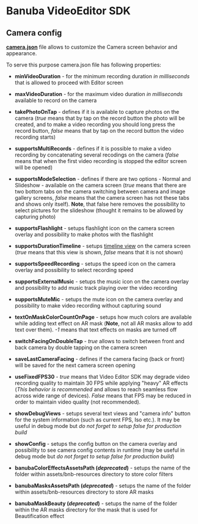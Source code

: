 # Banuba VideoEditor SDK
## Camera config

[**camera.json**](https://github.com/Banuba/ve-sdk-android-integration-sample/blob/main/app/src/main/assets/camera.json) file allows to customize the Camera screen behavior and appearance.

To serve this purpose camera.json file has following properties:

 - **minVideoDuration** - for the minimum recording duration *in milliseconds* that is allowed to proceed with Editor screen

 - **maxVideoDuration** - for the maximum video duration *in milliseconds* available to record on the camera

 - **takePhotoOnTap** - defines if it is available to capture photos on the camera (*true* means that by tap on the record button the photo will be created, and to make a video recording you should long press the record button, *false* means that by tap on the record button the video recording starts)

  - **supportsMultiRecords** - defines if it is possible to make a video recording by concatenating several recodings on the camera (*false* means that when the first video recording is stopped the editor screen will be opened)

  - **supportsModeSelection** - defines if there are two options - Normal and Slideshow - available on the camera screen (*true* means that there are two bottom tabs on the camera switching between camera and image gallery screens, *false* means that the camera screen has not these tabs and shows only itself). **Note**, that false here removes the possibility to select pictures for the slideshow (thought it remains to be allowed by capturing photo)

 - **supportsFlashlight** - setups flashlight icon on the camera screen overlay and possibility to make photos with the flashlight

 - **supportsDurationTimeline** - setups [timeline view](https://github.com/Banuba/ve-sdk-android-integration-sample/blob/main/mddocs/camera_styles.md#L22) on the camera screen (*true* means that this view is shown, *false* means that it is not shown)

  - **supportsSpeedRecording** - setups the speed icon on the camera overlay and possibility to select recording speed

  - **supportsExternalMusic** - setups the music icon on the camera overlay and possibility to add music track playing over the video recording

   - **supportsMuteMic** - setups the mute icon on the camera overlay and possibility to make video recording without capturing sound

  - **textOnMaskColorCountOnPage** - setups how much colors are available while adding text effect on AR mask (**Note**, not all AR masks allow to add text over them). *-1* means that text effects on masks are turned off

 - **switchFacingOnDoubleTap** - *true* allows to switch between front and back camera by double tapping on the camera screen

- **saveLastCameraFacing** - defines if the camera facing (back or front) will be saved for the next camera screen opening

 - **useFixedFPS30** - *true* means that Video Editor SDK may degrade video recording quality to maintain 30 FPS while applying "heavy" AR effects (*This behavior is recommended* and allows to reach seamless flow across wide range of devices). *False* means that FPS may be reduced in order to maintain video quality (not recommended).

  - **showDebugViews** - setups several text views and "camera info" button for the system information (such as current FPS, Iso etc.). It may be useful in debug mode but *do not forget to setup false for production build*

  - **showConfig** - setups the config button on the camera overlay and possibility to see camera config contents in runtime (may be useful in debug mode but *do not forget to setup false for production build*)

  - **banubaColorEffectsAssetsPath (*deprecated*)** - setups the name of the folder within assets/bnb-resources directory to store color filters 

  - **banubaMasksAssetsPath (*deprecated*)** - setups the name of the folder within assets/bnb-resources directory to store AR masks

  - **banubaMaskBeauty (*deprecated*)** - setups the name of the folder within the AR masks directory for the mask that is used for Beautification effect